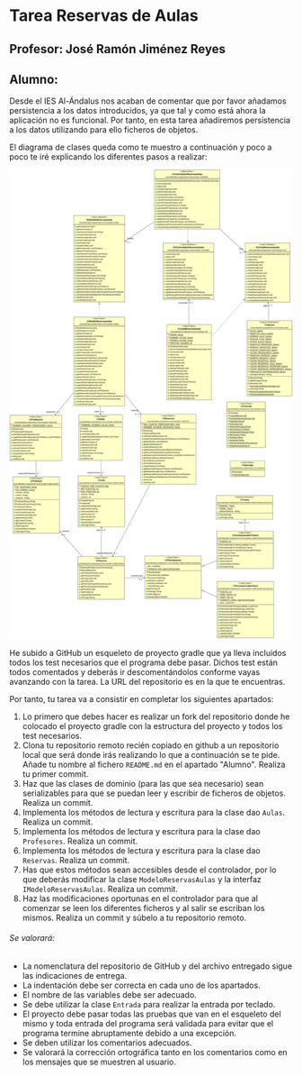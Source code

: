 # Tarea Reservas de Aulas
## Profesor: José Ramón Jiménez Reyes
## Alumno:

Desde el IES Al-Ándalus nos acaban de comentar que por favor añadamos persistencia a los datos introducidos, ya que tal y como está ahora la aplicación no es funcional. Por tanto, en esta tarea añadiremos persistencia a los datos utilizando para ello ficheros de objetos.

El diagrama de clases queda como te muestro a continuación y poco a poco te iré explicando los diferentes pasos a realizar:

![Diagrama de clases para reservasaulas](src/main/resources/reservasAulas.png)

He subido a GitHub un esqueleto de proyecto gradle que ya lleva incluidos todos los test necesarios que el programa debe pasar. Dichos test están todos comentados y deberás ir descomentándolos conforme vayas avanzando con la tarea. La URL del repositorio es en la que te encuentras.

Por tanto, tu tarea va a consistir en completar los siguientes apartados:

1. Lo primero que debes hacer es realizar un fork del repositorio donde he colocado el proyecto gradle con la estructura del proyecto y todos los test necesarios.
2. Clona tu repositorio remoto recién copiado en github a un repositorio local que será donde irás realizando lo que a continuación se te pide. Añade tu nombre al fichero `README.md` en el apartado "Alumno". Realiza tu primer commit.
3. Haz que las clases de dominio (para las que sea necesario) sean serializables para que se puedan leer y escribir de ficheros de objetos. Realiza un commit.
4. Implementa los métodos de lectura y escritura para la clase dao `Aulas`. Realiza un commit.
5. Implementa los métodos de lectura y escritura para la clase dao `Profesores`. Realiza un commit.
6. Implementa los métodos de lectura y escritura para la clase dao `Reservas`. Realiza un commit.
7. Has que estos métodos sean accesibles desde el controlador, por lo que deberás modificar la clase `ModeloReservasAulas` y la interfaz `IModeloReservasAulas`. Realiza un commit.
8. Haz las modificaciones oportunas en el controlador para que al comenzar se leen los diferentes ficheros y al salir se escriban los mismos. Realiza un commit y súbelo a tu repositorio remoto.


###### Se valorará:
- La nomenclatura del repositorio de GitHub y del archivo entregado sigue las indicaciones de entrega.
- La indentación debe ser correcta en cada uno de los apartados.
- El nombre de las variables debe ser adecuado.
- Se debe utilizar la clase `Entrada` para realizar la entrada por teclado.
- El proyecto debe pasar todas las pruebas que van en el esqueleto del mismo y toda entrada del programa será validada para evitar que el programa termine abruptamente debido a una excepción.
- Se deben utilizar los comentarios adecuados.
- Se valorará la corrección ortográfica tanto en los comentarios como en los mensajes que se muestren al usuario.

